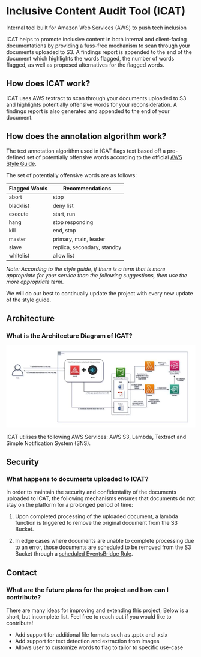 # Inclusive Content Audit Tool (ICAT) 
Internal tool built for Amazon Web Services (AWS) to push tech inclusion

ICAT helps to promote inclusive content in both internal and client-facing documentations by providing a fuss-free mechanism to scan through your documents uploaded to S3. A findings report is appended to the end of the document which highlights the words flagged, the number of words flagged, as well as proposed alternatives for the flagged words.


## How does ICAT work?
ICAT uses AWS textract to scan through your documents uploaded to S3 and highlights potentially offensive words for your reconsideration. A findings report is also generated and appended to the end of your document.


## How does the annotation algorithm work?

The text annotation algorithm used in ICAT flags text based off a pre-defined set of potentially offensive words according to the official [AWS Style Guide](https://alpha-docs-aws.amazon.com/awsstyleguide/latest/styleguide/inclusive.html). 

The set of potentially offensive words are as follows: 

| **Flagged Words** | **Recommendations** |
| ------------- | ------------- |
|abort | stop |
| blacklist | deny list |
|execute| start, run |
|hang | stop responding|
|kill | end, stop|
|master | primary, main, leader |
|slave | replica, secondary, standby |
|whitelist| allow list |

*Note: According to the style guide, if there is a term that is more appropriate for your service than the following suggestions, then use the more appropriate term.*

We will do our best to continually update the project with every new update of the style guide. 

## Architecture 

### What is the Architecture Diagram of ICAT? 

<p align="center"><img src="public/ICAT_AD.png" /></p>
ICAT utilises the following AWS Services: AWS S3, Lambda, Textract and Simple Notification System (SNS).

## Security

### What happens to documents uploaded to ICAT? 
In order to maintain the security and confidentality of the documents uploaded to ICAT, the following mechanisms ensures that documents do not stay on the platform for a prolonged period of time:

1. Upon completed processing of the uploaded document, a lambda function is triggered to remove the original document from the S3 Bucket.

2. In edge cases where documents are unable to complete processing due to an error, those documents are scheduled to be removed from the S3 Bucket through a [scheduled EventsBridge Rule](https://docs.aws.amazon.com/eventbridge/latest/userguide/eb-create-rule-schedule.html).

## Contact

### What are the future plans for the project and how can I contribute? 
There are many ideas for improving and extending this project; Below is a short, but incomplete list. Feel free to reach out if you would like to contribute!
* Add support for additional file formats such as .pptx and .xslx
* Add support for text detection and extraction from images
* Allows user to customize words to flag to tailor to specific use-case
